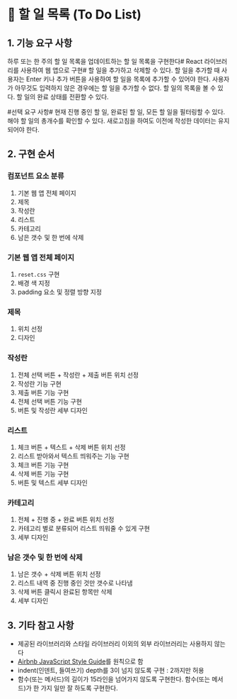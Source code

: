 # 📝 할 일 목록 (To Do List)

## 1. 기능 요구 사항

하루 또는 한 주의 할 일 목록을 업데이트하는 할 일 목록을 구현한다# React 라이브러리를 사용하여 웹 앱으로 구현#
할 일을 추가하고 삭제할 수 있다.
할 일을 추가할 때 사용자는 Enter 키나 추가 버튼을 사용하여 할 일을 목록에 추가할 수 있어야 한다. 사용자가 아무것도 입력하지 않은 경우에는 할 일을 추가할 수 없다.
할 일의 목록을 볼 수 있다.
할 일의 완료 상태를 전환할 수 있다.

#선택 요구 사항#
현재 진행 중인 할 일, 완료된 할 일, 모든 할 일을 필터링할 수 있다. 해야 할 일의 총개수를 확인할 수 있다.
새로고침을 하여도 이전에 작성한 데이터는 유지되어야 한다.

## 2. 구현 순서

### 컴포넌트 요소 분류
1. 기본 웹 앱 전체 페이지
2. 제목
3. 작성란
4. 리스트
5. 카테고리
6. 남은 갯수 및 한 번에 삭제

### 기본 웹 앱 전체 페이지
1. `reset.css` 구현
2. 배경 색 지정
3. padding 요소 및 정렬 방향 지정

### 제목
1. 위치 선정
2. 디자인

### 작성란
1. 전체 선택 버튼 + 작성란 + 제출 버튼 위치 선정
2. 작성란 기능 구현
3. 제출 버튼 기능 구현
4. 전체 선택 버튼 기능 구현
5. 버튼 및 작성란 세부 디자인

### 리스트
1. 체크 버튼 + 텍스트 + 삭제 버튼 위치 선정
2. 리스트 받아와서 텍스트 띄워주는 기능 구현
3. 체크 버튼 기능 구현
4. 삭제 버튼 기능 구현
5. 버튼 및 텍스트 세부 디자인

### 카테고리
1. 전체 + 진행 중 + 완료 버튼 위치 선정
2. 카테고리 별로 분류되어 리스트 띄워줄 수 있게 구현
3. 세부 디자인

### 남은 갯수 및 한 번에 삭제
1. 남은 갯수 + 삭제 버튼 위치 선정
2. 리스트 내역 중 진행 중인 것만 갯수로 나타냄
3. 삭제 버튼 클릭시 완료된 항목만 삭제
4. 세부 디자인

## 3. 기타 참고 사항

- 제공된 라이브러리와 스타일 라이브러리 이외의 외부 라이브러리는 사용하지 않는다
- [Airbnb JavaScript Style Guide](https://github.com/airbnb/javascript)를 원칙으로 함
- indent(인덴트, 들여쓰기) depth를 3이 넘지 않도록 구현 : 2까지만 허용
- 함수(또는 메서드)의 길이가 15라인을 넘어가지 않도록 구현한다. 함수(또는 메서드)가 한 가지 일만 잘 하도록 구현한다.
